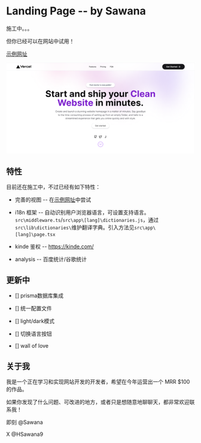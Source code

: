 # Landing Page -- by Sawana

施工中。。。

但你已经可以在网站中试用！

[示例网址](https://landingpage.sawana.site/)

[![website screenshot](./public/web-screenshot.png)](https://landingpage.sawana.site/)

## 特性

目前还在施工中，不过已经有如下特性：

- 完善的视图 -- 在[示例网址](https://landingpage.sawana.site/)中尝试

- i18n 框架 -- 自动识别用户浏览器语言，可设置支持语言。`src\middleware.ts`/`src\app\[lang]\dictionaries.js`，通过`src\lib\dictionaries\`维护翻译字典。引入方法见`src\app\[lang]\page.tsx`

- kinde 鉴权 -- https://kinde.com/

- analysis -- 百度统计/谷歌统计

## 更新中

- [] prisma数据库集成

- [] 统一配置文件

- [] light/dark模式

- [] 切换语言按钮

- [] wall of love
 
## 关于我

我是一个正在学习和实现网站开发的开发者，希望在今年运营出一个 MRR $100 的作品。

如果你发现了什么问题、可改进的地方，或者只是想随意地聊聊天，都非常欢迎联系我！

即刻 @Sawana

X @HSawana9